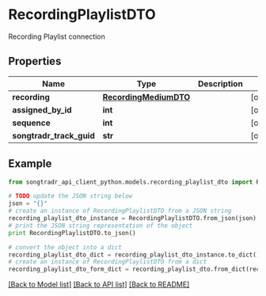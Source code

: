 # RecordingPlaylistDTO

Recording Playlist connection

## Properties
Name | Type | Description | Notes
------------ | ------------- | ------------- | -------------
**recording** | [**RecordingMediumDTO**](RecordingMediumDTO.md) |  | [optional] 
**assigned_by_id** | **int** |  | [optional] 
**sequence** | **int** |  | [optional] 
**songtradr_track_guid** | **str** |  | [optional] 

## Example

```python
from songtradr_api_client_python.models.recording_playlist_dto import RecordingPlaylistDTO

# TODO update the JSON string below
json = "{}"
# create an instance of RecordingPlaylistDTO from a JSON string
recording_playlist_dto_instance = RecordingPlaylistDTO.from_json(json)
# print the JSON string representation of the object
print RecordingPlaylistDTO.to_json()

# convert the object into a dict
recording_playlist_dto_dict = recording_playlist_dto_instance.to_dict()
# create an instance of RecordingPlaylistDTO from a dict
recording_playlist_dto_form_dict = recording_playlist_dto.from_dict(recording_playlist_dto_dict)
```
[[Back to Model list]](../README.md#documentation-for-models) [[Back to API list]](../README.md#documentation-for-api-endpoints) [[Back to README]](../README.md)


